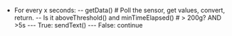 - For every x seconds:
-- getData() # Poll the sensor, get values, convert, return.
-- Is it aboveThreshold() and minTimeElapsed() # > 200g? AND >5s
--- True: sendText()
--- False: continue
